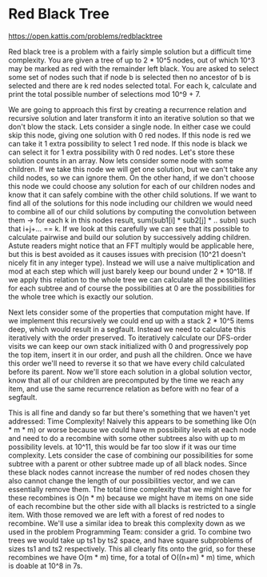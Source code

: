 # Red Black Tree

https://open.kattis.com/problems/redblacktree

Red black tree is a problem with a fairly simple solution but a difficult time complexity. You are given a tree of up to 2 \* 10^5 nodes, out of which 10^3 may be marked as red with the remainder left black. You are asked to select some set of nodes such that if node b is selected then no ancestor of b is selected and there are k red nodes selected total. For each k, calculate and print the total possible number of selections mod 10^9 + 7. 

We are going to approach this first by creating a recurrence relation and recursive solution and later transform it into an iterative solution so that we don't blow the stack. Lets consider a single node. In either case we could skip this node, giving one solution with 0 red nodes. If this node is red we can take it 1 extra possibility to select 1 red node. If this node is black we can select it for 1 extra possibility with 0 red nodes. Let's store these solution counts in an array. Now lets consider some node with some children. If we take this node we will get one solution, but we can't take any child nodes, so we can ignore them. On the other hand, if we don't choose this node we could choose any solution for each of our children nodes and know that it can safely combine with the other child solutions. If we want to find all of the solutions for this node including our children we would need to combine all of our child solutions by computing the convolution between them -> for each k in this nodes result, sum(sub1[i] * sub2[j] * .. subn) such that i+j+... == k. If we look at this carefully we can see that its possible to calculate pairwise and build our solution by successively adding children. Astute readers might notice that an FFT multiply would be applicable here, but this is best avoided as it causes issues with precision (10^21 doesn't nicely fit in any integer type). Instead we will use a naive multiplication and mod at each step which will just barely keep our bound under 2 \* 10^18. If we apply this relation to the whole tree we can calculate all the possibilities for each subtree and of course the possibilities at 0 are the possibilities for the whole tree which is exactly our solution.

Next lets consider some of the properties that computation might have. If we implement this recursively we could end up with a stack 2 \* 10^5 items deep, which would result in a segfault. Instead we need to calculate this iteratively with the order preserved. To iteratively calculate our DFS-order visits we can keep our own stack initialized with 0 and progressively pop the top item, insert it in our order, and push all the children. Once we have this order we'll need to reverse it so that we have every child calculated before its parent. Now we'll store each solution in a global solution vector, know that all of our children are precomputed by the time we reach any item, and use the same recurrence relation as before with no fear of a segfault.

This is all fine and dandy so far but there's something that we haven't yet addressed: Time Complexity! Naively this appears to be something like O(n \* m \* m) or worse because we could have m possibility levels at each node and need to do a recombine with some other subtrees also with up to m possibility levels. at 10^11, this would be far too slow if it was our time complexity. Lets consider the case of combining our possibilities for some subtree with a parent or other subtree made up of all black nodes. Since these black nodes cannot increase the number of red nodes chosen they also cannot change the length of our possibilities vector, and we can essentially remove them. The total time complexity that we might have for these recombines is O(n * m) because we might have m items on one side of each recombine but the other side with all blacks is restricted to a single item. With those removed we are left with a forest of red nodes to recombine. We'll use a similar idea to break this complexity down as we used in the problem Programming Team: consider a grid. To combine two trees we would take up ts1 by ts2 space, and have square subproblems of sizes ts1 and ts2 respectively. This all clearly fits onto the grid, so for these recombines we have O(m \* m) time, for a total of O((n+m) * m) time, which is doable at 10^8 in 7s.
